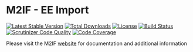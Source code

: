 # M2IF - EE Import

[![Latest Stable Version](https://img.shields.io/packagist/v/techdivision/import-ee.svg?style=flat-square)](https://packagist.org/packages/techdivision/import-ee) 
 [![Total Downloads](https://img.shields.io/packagist/dt/techdivision/import-ee.svg?style=flat-square)](https://packagist.org/packages/techdivision/import-ee)
 [![License](https://img.shields.io/packagist/l/techdivision/import-ee.svg?style=flat-square)](https://packagist.org/packages/techdivision/import-ee)
 [![Build Status](https://img.shields.io/travis/techdivision/import-ee/master.svg?style=flat-square)](http://travis-ci.org/techdivision/import-ee)
 [![Scrutinizer Code Quality](https://img.shields.io/scrutinizer/g/techdivision/import-ee/master.svg?style=flat-square)](https://scrutinizer-ci.com/g/techdivision/import-ee/?branch=master) 
 [![Code Coverage](https://img.shields.io/scrutinizer/coverage/g/techdivision/import-ee/master.svg?style=flat-square)](https://scrutinizer-ci.com/g/techdivision/import-ee/?branch=master)

Please visit the M2IF [website](https://m2if.com) for documentation and additional information
